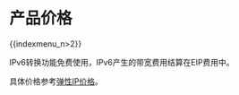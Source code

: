 # 产品价格

{{indexmenu_n>2}}

IPv6转换功能免费使用，IPv6产生的带宽费用结算在EIP费用中。

具体价格参考[弹性IP价格](/network/unet/eip_price)。
